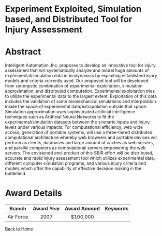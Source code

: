 
Experiment Exploited, Simulation based, and Distributed Tool for Injury Assessment
==================================================================================

# Abstract


Intelligent Automation, Inc. proposes to develop an innovative tool for injury assessment that will systematically analyze and model huge amounts of experimental/simulation data in biodynamics by exploiting established injury models and criteria currently used. Our proposed tool will be developed from synergistic combination of experimental exploitation, simulation approximation, and distributed computation. Experimental exploitation tries to utilize the experimental data to the largest extent. Exploitation of this data includes the validation of some biomechanical simulations and interpolation inside the space of experimental data/extrapolation outside that space. Simulation approximation uses sophisticated artificial intelligence techniques such as Artificial Neural Networks to fit the experimental/simulation datasets between the scenario inputs and injury levels under various impacts. For computational efficiency, web wide access, generation of portable systems, will use a three-tiered distributed computational architecture whereby web browsers and portable devices will perform as clients, databases and large amount of caches as web servers, and parallel computers as computational servers empowering the web servers. The envisioned end-product of this SBIR effort will be distributed, accurate and rapid injury assessment tool which utilizes experimental data, different computer simulation programs, and various injury criteria and models which offer the capability of effective decision making in the battlefield.  

# Award Details

|Branch|Award Year|Award Amount|Keywords|
| :---: | :---: | :---: | :---: |
|Air Force|2007|$100,000||
  
  


[Back to Home](https://github.com/chrischow/dod_sbir_awards#2283)